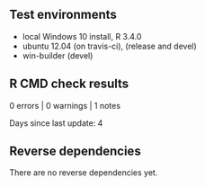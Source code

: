 ## Test environments
* local Windows 10 install, R 3.4.0
* ubuntu 12.04 (on travis-ci), (release and devel)
* win-builder (devel)

## R CMD check results

0 errors | 0 warnings | 1 notes

Days since last update: 4

## Reverse dependencies

There are no reverse dependencies yet.

